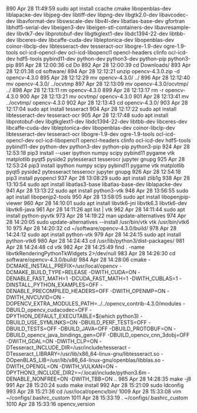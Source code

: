   890  Apr 28 11:49:59 sudo apt install ccache cmake libopenblas-dev liblapacke-dev libjpeg-dev libtiff-dev libpng-dev libgtk2.0-dev libavcodec-dev libavformat-dev libswscale-dev libv4l-dev libatlas-base-dev gfortran libhdf5-serial-dev libeigen3-dev libeigen-stl-containers-dev libavresample-dev libvtk7-dev libprotobuf-dev libgtkglext1-dev libdc1394-22-dev libtbb-dev libceres-dev libcaffe-cuda-dev libleptonica-dev libopenblas-dev coinor-libclp-dev libtesseract-dev tesseract-ocr libogre-1.9-dev ogre-1.9-tools ocl-icd-opencl-dev ocl-icd-libopencl1 opencl-headers clinfo ocl-icd-dev hdf5-tools pybind11-dev python-dev python3-dev python-pip python3-pip
  891  Apr 28 12:00:36 cd Do
  892  Apr 28 12:00:39 cd Downloads/
  893  Apr 28 12:01:38 cd software/
  894  Apr 28 12:12:21 unzip opencv-4.3.0.zip -d opencv-4.3.0
  895  Apr 28 12:12:29 mv opencv-4.3.0/ ../
  896  Apr 28 12:12:40 mv opencv-4.3.0/ ../ocvtmp
  897  Apr 28 12:13:09 mv opencv-4.3.0/ocvtmp/ ../
  898  Apr 28 12:13:11 rm opencv-4.3.0
  899  Apr 28 12:13:17 rm -r opencv-4.3.0
  900  Apr 28 12:13:21 mv ocvtmp/ opencv-4.3.0
  901  Apr 28 12:13:41 mv ../ocvtmp/ opencv-4.3.0
  902  Apr 28 12:13:43 cd opencv-4.3.0/
  903  Apr 28 12:17:04 sudo apt install tesseract
  904  Apr 28 12:17:22 sudo apt install libtesseract-dev tesseract-ocr
  905  Apr 28 12:17:48 sudo apt install libprotobuf-dev libgtkglext1-dev libdc1394-22-dev libtbb-dev libceres-dev libcaffe-cuda-dev libleptonica-dev libopenblas-dev coinor-libclp-dev libtesseract-dev tesseract-ocr libogre-1.9-dev ogre-1.9-tools ocl-icd-opencl-dev ocl-icd-libopencl1 opencl-headers clinfo ocl-icd-dev hdf5-tools pybind11-dev python-dev python3-dev python-pip python3-pip
  924  Apr 28 12:53:18 pip3 install --user ipython numpy scipy pybind11 pygame vtk matplotlib pyqt5 pyside2 pytesseract tesserocr jupyter gnupg
  925  Apr 28 12:53:24 pip3 install ipython numpy scipy pybind11 pygame vtk matplotlib pyqt5 pyside2 pytesseract tesserocr jupyter gnupg
  926  Apr 28 12:54:18 pip3 install pyopencl
  937  Apr 28 13:08:29 sudo apt install zlib1g
  938  Apr 28 13:10:54 sudo apt install libatlas3-base libatlas-base-dev liblapacke-dev 
  941  Apr 28 13:13:22 sudo apt install python3-vtk
  948  Apr 28 13:56:55 sudo apt install libopenjp2-tools 
  950  Apr 28 13:58:05 sudo apt install libopenjpip-viewer 
  960  Apr 28 14:10:01 sudo apt install libvtk6-jni libvtk6.3 libvtk6-dev libvtk6-java
  961  Apr 28 14:11:26 apt list | vtk
  962  Apr 28 14:11:44 sudo apt install python-pyvtk
  973  Apr 28 14:19:22 man update-alternatives 
  974  Apr 28 14:20:05 sudo update-alternatives --install /usr/bin/vtk vtk /usr/bin/vtk6 10
  975  Apr 28 14:20:32 cd ~/software/opencv-4.3.0/build/
  978  Apr 28 14:24:12 sudo apt install python-vtk
  979  Apr 28 14:24:15 sudo apt install python-vtk6
  980  Apr 28 14:24:43 cd /usr/lib/python3/dist-packages/
  981  Apr 28 14:24:48 cd vtk
  982  Apr 28 14:25:49 find . -name libvtkRenderingPythonTkWidgets 2>/dev/null
  983  Apr 28 14:26:30 cd software/opencv-4.3.0/build/
  984  Apr 28 14:28:06 cmake -DCMAKE_INSTALL_PREFIX=/usr/local/opencv              -DCMAKE_BUILD_TYPE=RELEASE              -DWITH_CUDA=ON              -DENABLE_FAST_MATH=1              -DCUDA_FAST_MATH=1              -DWITH_CUBLAS=1              -DINSTALL_PYTHON_EXAMPLES=OFF              -DENABLE_PRECOMPILED_HEADERS=OFF              -DWITH_OPENMP=ON              -DWITH_NVCUVID=ON              -DOPENCV_EXTRA_MODULES_PATH=../../opencv_contrib-4.3.0/modules              -DBUILD_opencv_cudacodec=OFF              -DPYTHON_DEFAULT_EXECUTABLE=$(which python3)              -DBUILD_USE_SYMLINKS=ON              -DBUILD_PERF_TESTS=OFF              -DBUILD_TESTS=OFF              -DBUILD_JAVA=OFF              -DBUILD_PROTOBUF=ON              -DBUILD_opencv_java_bindings_gen=OFF              -DBUILD_opencv_cnn_3dobj=OFF              -DWITH_GDAL=ON              -DWITH_CLP=ON              -DTesseract_INCLUDE_DIR=/usr/include/tesseract              -DTesseract_LIBRARY=/usr/lib/x86_64-linux-gnu/libtesseract.so              -DOpenBLAS_LIB=/usr/lib/x86_64-linux-gnu/openblas/libblas.so              -DWITH_OPENGL=ON              -DWITH_VULKAN=ON              -DPYTHON3_INCLUDE_DIR2=~/.local/include/python3.6m  -DENABLE_NONFREE=ON  -DWITH_TBB=ON  ..
  985  Apr 28 14:28:35 make -j8
  991  Apr 28 15:20:24 sudo make install
  992  Apr 28 15:21:09 sudo ldconfig
  993  Apr 28 15:21:36 cd /usr/local/opencv/bin/
 1009  Apr 28 15:33:08 vim ~/configs/.bashrc_custom 
 1011  Apr 28 15:33:19 . ~/configs/.bashrc_custom 
 1010  Apr 28 15:33:16 opencv_version 
